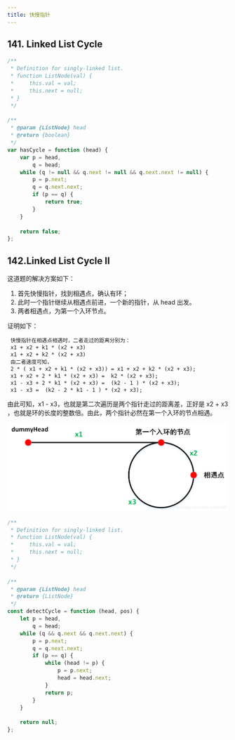 ```yaml
---
title: 快慢指针
---
```


## 141. Linked List Cycle

```javascript
/**
 * Definition for singly-linked list.
 * function ListNode(val) {
 *     this.val = val;
 *     this.next = null;
 * }
 */

/**
 * @param {ListNode} head
 * @return {boolean}
 */
var hasCycle = function (head) {
    var p = head,
        q = head;
    while (q != null && q.next != null && q.next.next != null) {
        p = p.next;
        q = q.next.next;
        if (p == q) {
            return true;
        }
    }

    return false;
};
```

## 142.Linked List Cycle II

这道题的解决方案如下：

1. 首先快慢指针，找到相遇点，确认有环；
1. 此时一个指针继续从相遇点前进，一个新的指针，从 head 出发。
1. 两者相遇点，为第一个入环节点。

证明如下：  
```
 快慢指针在相遇点相遇时，二者走过的距离分别为：  
 x1 + x2 + k1 * (x2 + x3)  
 x1 + x2 + k2 * (x2 + x3)  
 由二者速度可知，  
 2 * ( x1 + x2 + k1 * (x2 + x3)) = x1 + x2 + k2 * (x2 + x3);  
 x1 + x2 + 2 * k1 * (x2 + x3) =  k2 * (x2 + x3);  
 x1 - x3 + 2 * k1 * (x2 + x3) =  (k2 - 1 ) * (x2 + x3);  
 x1 - x3 =  (k2 - 2 * k1 - 1 ) * (x2 + x3);
```

由此可知，x1 - x3，也就是第二次遍历是两个指针走过的距离差，正好是 x2 + x3 ，也就是环的长度的整数倍。由此，两个指针必然在第一个入环的节点相遇。  

![20190108231208711.png](/img/docs/double-pointer/sample.png)

```javascript
/**
 * Definition for singly-linked list.
 * function ListNode(val) {
 *     this.val = val;
 *     this.next = null;
 * }
 */

/**
 * @param {ListNode} head
 * @return {ListNode}
 */
const detectCycle = function (head, pos) {
    let p = head,
        q = head;
    while (q && q.next && q.next.next) {
        p = p.next;
        q = q.next.next;
        if (p == q) {
            while (head != p) {
                p = p.next;
                head = head.next;
            }
            return p;
        }
    }

    return null;
};
```
